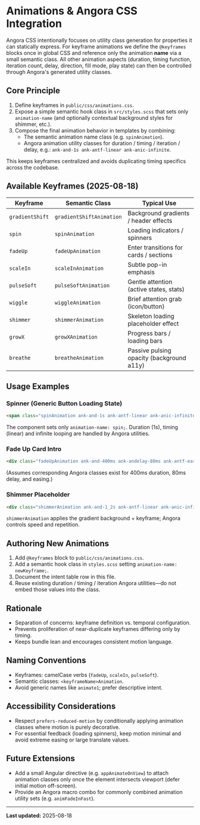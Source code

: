 # Animations & Angora CSS Integration

Angora CSS intentionally focuses on utility class generation for properties it can statically express. For keyframe animations we define the `@keyframes` blocks once in global CSS and reference only the animation **name** via a small semantic class. All other animation aspects (duration, timing function, iteration count, delay, direction, fill mode, play state) can then be controlled through Angora's generated utility classes.

## Core Principle

1. Define keyframes in `public/css/animations.css`.
2. Expose a simple semantic hook class in `src/styles.scss` that sets only `animation-name` (and optionally contextual background styles for shimmer, etc.).
3. Compose the final animation behavior in templates by combining:
   - The semantic animation name class (e.g. `spinAnimation`).
   - Angora animation utility classes for duration / timing / iteration / delay, e.g.: `ank-and-1s ank-antf-linear ank-anic-infinite`.

This keeps keyframes centralized and avoids duplicating timing specifics across the codebase.

## Available Keyframes (2025-08-18)

| Keyframe        | Semantic Class           | Typical Use                               |
| --------------- | ------------------------ | ----------------------------------------- |
| `gradientShift` | `gradientShiftAnimation` | Background gradients / header effects     |
| `spin`          | `spinAnimation`          | Loading indicators / spinners             |
| `fadeUp`        | `fadeUpAnimation`        | Enter transitions for cards / sections    |
| `scaleIn`       | `scaleInAnimation`       | Subtle pop-in emphasis                    |
| `pulseSoft`     | `pulseSoftAnimation`     | Gentle attention (active states, stats)   |
| `wiggle`        | `wiggleAnimation`        | Brief attention grab (icon/button)        |
| `shimmer`       | `shimmerAnimation`       | Skeleton loading placeholder effect       |
| `growX`         | `growXAnimation`         | Progress bars / loading bars              |
| `breathe`       | `breatheAnimation`       | Passive pulsing opacity (background a11y) |

## Usage Examples

### Spinner (Generic Button Loading State)

```html
<span class="spinAnimation ank-and-1s ank-antf-linear ank-anic-infinite"></span>
```

The component sets only `animation-name: spin;`. Duration (1s), timing (linear) and infinite looping are handled by Angora utilities.

### Fade Up Card Intro

```html
<div class="fadeUpAnimation ank-and-400ms ank-andelay-80ms ank-antf-easeOut"></div>
```

(Assumes corresponding Angora classes exist for 400ms duration, 80ms delay, and easing.)

### Shimmer Placeholder

```html
<div class="shimmerAnimation ank-and-1_2s ank-antf-linear ank-anic-infinite ank-backgroundColor-secondaryBgColor"></div>
```

`shimmerAnimation` applies the gradient background + keyframe; Angora controls speed and repetition.

## Authoring New Animations

1. Add `@keyframes` block to `public/css/animations.css`.
2. Add a semantic hook class in `styles.scss` setting `animation-name: newKeyframe;`.
3. Document the intent table row in this file.
4. Reuse existing duration / timing / iteration Angora utilities—do not embed those values into the class.

## Rationale

- Separation of concerns: keyframe definition vs. temporal configuration.
- Prevents proliferation of near-duplicate keyframes differing only by timing.
- Keeps bundle lean and encourages consistent motion language.

## Naming Conventions

- Keyframes: camelCase verbs (`fadeUp`, `scaleIn`, `pulseSoft`).
- Semantic classes: `<keyframeName>Animation`.
- Avoid generic names like `animate1`; prefer descriptive intent.

## Accessibility Considerations

- Respect `prefers-reduced-motion` by conditionally applying animation classes where motion is purely decorative.
- For essential feedback (loading spinners), keep motion minimal and avoid extreme easing or large translate values.

## Future Extensions

- Add a small Angular directive (e.g. `appAnimateOnView`) to attach animation classes only once the element intersects viewport (defer initial motion off-screen).
- Provide an Angora macro combo for commonly combined animation utility sets (e.g. `animFadeInFast`).

---

**Last updated:** 2025-08-18
